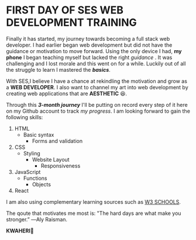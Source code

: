 # FIRST DAY OF SES WEB DEVELOPMENT TRAINING
Finally it has started, my journey towards becoming a full stack web developer. I had earlier began web development but did not have the guidance or motivation to move forward. Using the only device I had, **my phone** I began teaching myself but lacked the right _guidance_ . It was challenging and I lost morale and this went on for a while. Luckily out of all the struggle to learn I mastered the ***basics***. 

With SES,I believe I have a chance at rekindling the motivation and grow as a **WEB DEVELOPER**. I also want to channel my art into web development by creating web applications that are **AESTHETIC** :laughing:.

Through this ***3-month journey*** I'll be putting on record every step of it here on my Github account to track _my progress_. I am looking forward to gain the following skills:

1. HTML
   - Basic syntax
     - Forms and validation
2. CSS
   - Styling
     - Website Layout
       - Responsiveness
3. JavaScript
   - Functions
     - Objects
4. React

I am also using complementary learning sources such as [W3 SCHOOLS](https://www.w3schools.com/js/default.asp).

The qoute that motivates me most is:
"The hard days are what make you stronger.” ―Aly Raisman.

**KWAHERI**:wave:

